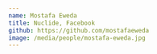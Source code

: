 ```yaml
---
name: Mostafa Eweda
title: Nuclide, Facebook
github: https://github.com/mostafaeweda
image: /media/people/mostafa-eweda.jpg
---
```

